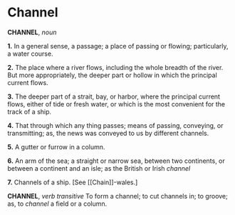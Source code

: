 # Channel

**CHANNEL**, _noun_

**1.** In a general sense, a passage; a place of passing or flowing; particularly, a water course.

**2.** The place where a river flows, including the whole breadth of the river. But more appropriately, the deeper part or hollow in which the principal current flows.

**3.** The deeper part of a strait, bay, or harbor, where the principal current flows, either of tide or fresh water, or which is the most convenient for the track of a ship.

**4.** That through which any thing passes; means of passing, conveying, or transmitting; as, the news was conveyed to us by different channels.

**5.** A gutter or furrow in a column.

**6.** An arm of the sea; a straight or narrow sea, between two continents, or between a continent and an isle; as the British or Irish _channel_

**7.** Channels of a ship. \[See [[Chain]]-wales.\]

**CHANNEL**, _verb transitive_ To form a channel; to cut channels in; to groove; as, to _channel_ a field or a column.